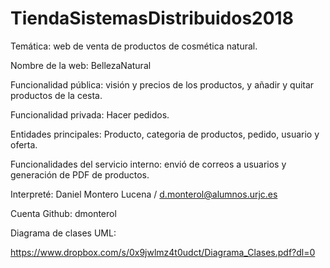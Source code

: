 # TiendaSistemasDistribuidos2018

Temática: web de venta de productos de cosmética natural.

Nombre de la web: BellezaNatural

Funcionalidad pública: visión y precios de los productos, y añadir y quitar productos de la cesta.

Funcionalidad privada: Hacer pedidos.

Entidades principales: Producto, categoria de productos, pedido, usuario y oferta.

Funcionalidades del servicio interno: envió de correos a usuarios y generación de PDF de productos.

Interpreté: Daniel Montero Lucena / d.monterol@alumnos.urjc.es

Cuenta Github: dmonterol

Diagrama de clases UML:

https://www.dropbox.com/s/0x9jwlmz4t0udct/Diagrama_Clases.pdf?dl=0
